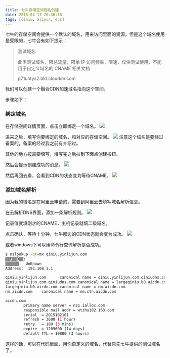 ```yaml
---
title: 七牛存储空间别名创建
date: 2018-04-17 20:36:18
tags: [qiniu, aliyun, ecs]
---
```


七牛的存储空间会提供一个默认的域名，用来访问里面的资源，但是这个域名使用是受限的，七牛会有如下提示：

>测试域名
>
> 此类测试域名，限总流量，限单 IP 访问频率，限速，仅供测试使用，不能用于自定义域名的 CNAME 相关文档
>
> p71uhtys2.bkt.clouddn.com

我们可以创建一个融合CDN加速域名指向这个空间。

<!--more-->

步骤如下：

### 绑定域名
在存储空间详情页面，点击立即绑定一个域名。
![](https://picabstract-preview-ftn.weiyun.com:8443/ftn_pic_abs_v2/5e9d840cd7942567816fd657772bfdbe28cd8d836eb51e630c0f3d8190e17406cff3244e7b2c7241768836c0ea7bc52f?pictype=scale&from=30113&version=2.0.0.2&uin=474724984&fname=%E5%BE%AE%E4%BF%A1%E6%88%AA%E5%9B%BE_20180417204257.png&size=1024)

进来之后，填写你要绑定的域名，和对应的存储空间。
![](https://picabstract-preview-ftn.weiyun.com:8443/ftn_pic_abs_v2/e17d5d729c824b0da89d182e7cc930735ece4e9ce6db44b5f81b268c715670598e07cf95b1f5ecb22f3e6052bdadd6f5?pictype=scale&from=30113&version=2.0.0.2&uin=474724984&fname=%E5%BE%AE%E4%BF%A1%E6%88%AA%E5%9B%BE_20180417204544.png&size=1024)
注意这个域名是要经过备案的，备案的经过我之前有介绍过。

其他的地方按需要填写，填写完之后拉到下面点创建按钮。

然后会提示创建成功的消息。
![](https://picabstract-preview-ftn.weiyun.com:8443/ftn_pic_abs_v2/eaecffc8d117ed56fa2bf60a3e34017b538c25b556529d1f4d154609c76f740b5a6862e98a36b09feeb32e6e1c387ca8?pictype=scale&from=30113&version=2.0.0.2&uin=474724984&fname=%E5%BE%AE%E4%BF%A1%E6%88%AA%E5%9B%BE_20180417204616.png&size=1024)

然后再回去看，会看到CDN的状态变为等待CNAME。
![](https://picabstract-preview-ftn.weiyun.com:8443/ftn_pic_abs_v2/937e05f8155fb32f3193a7ad8ec7e131ba2637c5cebf6a3b6aeb2b2e995c5b461423102874ecb9e3cfe15957f30f20c8?pictype=scale&from=30113&version=2.0.0.2&uin=474724984&fname=%E5%BE%AE%E4%BF%A1%E6%88%AA%E5%9B%BE_20180417205340.png&size=1024)

### 添加域名解析
因为我的域名是在阿里云申请的，需要到阿里云去填写域名解析信息。

在云解析DNS界面，添加一条解析规则。
![](https://picabstract-preview-ftn.weiyun.com:8443/ftn_pic_abs_v2/2a13b25abc02dc6fe2ea0887557e72cf51918e4780c987217f2ece9dbfb83f3a6d2af12eb16e439c6e450601ade40159?pictype=scale&from=30113&version=2.0.0.2&uin=474724984&fname=%E5%BE%AE%E4%BF%A1%E6%88%AA%E5%9B%BE_20180417205140.png&size=1024)

记录值就填刚才的CNAME，主机记录就填二级域名。

点击确认，等待十分钟，七牛那边的CDN状态就会变为成功。
![](https://picabstract-preview-ftn.weiyun.com:8443/ftn_pic_abs_v2/7c7094162ed066f451bfc9d7e12764a95a29ecd5e4b6ad3989008dacbc236df7f7394167c529aaf8b73bf01d326cd219?pictype=scale&from=30113&version=2.0.0.2&uin=474724984&fname=%E5%BE%AE%E4%BF%A1%E6%88%AA%E5%9B%BE_20180417205804.png&size=1024)

或者windows下可以用命令行查询解析是否成功。
```bash
$ nslookup -qt=mx qiniu.yinlijun.com
▒▒Ȩ▒▒Ӧ▒▒:
▒▒▒▒▒▒:  UnKnown
Address:  192.168.1.1

qiniu.yinlijun.com      canonical name = qiniu.yinlijun.com.qiniudns.com
qiniu.yinlijun.com.qiniudns.com canonical name = largeqiniu.b0.aicdn.com
largeqiniu.b0.aicdn.com canonical name = nm.aicdn.com
nm.aicdn.com    canonical name = nm.ctn.aicdn.com

aicdn.com
        primary name server = ns1.ialloc.com
        responsible mail addr = wtzhu182.163.com
        serial  = 2015102101
        refresh = 3600 (1 hour)
        retry   = 180 (3 mins)
        expire  = 1209600 (14 days)
        default TTL = 10800 (3 hours)
```

这样的话，可以在代码里面，用你自定义的域名，代替原先七牛提供的测试域名了。
